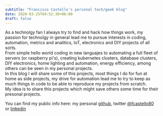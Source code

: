 ```yaml
---
subtitle: "Francisco Castello's personal tech/geek blog"
date: 2020-03-25T04:52:30+06:00
draft: false
---
```


As a technolgy fan I always try to find and hack how things work, my passion for technolgy in general lead me to pursue interests in coding, automation, metrics and analitics, IoT, electronics and DIY projects of all sorts.  
From simple hello world coding in new languajes to automating a full fleet of servers (or raspberry pi's), creating kubernetes clusters, database clusters, DIY electronics, home lighting and automation, energy efficiency, among others can be seen in my personal projects.  
In this blog I will share some of this projects, most things I do for fun at home as side projects, my drive for automation lead me to try to keep as much things in code to be able to reproduce my projects from scratch.  
My idea is to share this projects which might save others some time for their presonal projects.  

You can find my public info here: my personal [github](https://github.com/fcastello), twitter [@fcastello80](http://twitter.com/fcastello80) or [linkedin](https://linkedin.com/in/franciscocastello)
